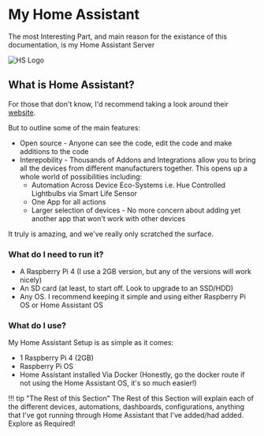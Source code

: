 # My Home Assistant
The most Interesting Part, and main reason for the existance of this documentation, is my Home Assistant Server

![HS Logo](./assets/images/hs.png)

## What is Home Assistant?
For those that don't know, I'd recommend taking a look around their [website](https://www.home-assistant.io/). 

But to outline some of the main features:

- Open source - Anyone can see the code, edit the code and make additions to the code
- Interepobility - Thousands of Addons and Integrations allow you to bring all the devices from different manufacturers together. This opens up a whole world of possibilities including:
    - Automation Across Device Eco-Systems i.e. Hue Controlled Lightbulbs via Smart Life Sensor
    - One App for all actions
    - Larger selection of devices - No more concern about adding yet another app that won't work with other devices

It truly is amazing, and we've really only scratched the surface.

### What do I need to run it?

- A Raspberry Pi 4 (I use a 2GB version, but any of the versions will work nicely)
- An SD card (at least, to start off. Look to upgrade to an SSD/HDD)
- Any OS. I recommend keeping it simple and using either Raspberry Pi OS or Home Assistant OS


### What do I use?
My Home Assistant Setup is as simple as it comes:

- 1 Raspberry Pi 4 (2GB)
- Raspberry Pi OS
- Home Assistant installed Via Docker (Honestly, go the docker route if not using the Home Assistant OS, it's so much easier!)

!!! tip "The Rest of this Section"
    The Rest of this Section will explain each of the different devices, automations, dashboards, configurations, anything that I've got running through Home Assistant that I've added/had added. Explore as Required!